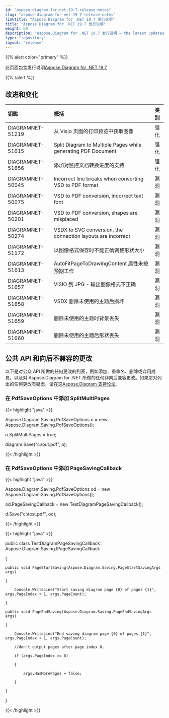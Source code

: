 ```yaml
---
id: "aspose-diagram-for-net-19-7-release-notes"
slug: "aspose-diagram-for-net-19-7-release-notes"
linktitle: "Aspose.Diagram for .NET 19.7 发行说明"
title: "Aspose.Diagram for .NET 19.7 发行说明"
weight: 60
description: "Aspose.Diagram for .NET 19.7 发行说明 – the latest updates and fixes."
type: "repository"
layout: "release"
---
```

{{% alert color="primary" %}} 

此页面包含发行说明[Aspose.Diagram for .NET 19.7](https://www.nuget.org/packages/Aspose.Diagram/19.7.0)

{{% /alert %}} 
## **改进和变化**

|**钥匙**|**概括**|**类别**|
|:- |:- |:- |
|DIAGRAMNET-51219|从 Visio 页面的打印预览中获取图像|强化|
|DIAGRAMNET-51615|Split Diagram to Multiple Pages while generating PDF Document|强化|
|DIAGRAMNET-51656|添加对监控文档转换进度的支持|强化|
|DIAGRAMNET-50045|Incorrect line breaks when converting VSD to PDF format|漏洞|
|DIAGRAMNET-50075|VSD to PDF conversion, incorrect text font|漏洞|
|DIAGRAMNET-50201|VSD to PDF conversion, shapes are misplaced|漏洞|
|DIAGRAMNET-50274|VSDX to SVG conversion, the connection layouts are incorrect|漏洞|
|DIAGRAMNET-51172|以图像格式保存时不能正确调整形状大小|漏洞|
|DIAGRAMNET-51613|AutoFitPageToDrawingContent 属性未按预期工作|漏洞|
|DIAGRAMNET-51657|VISIO 到 JPG - 输出图像格式不正确|漏洞|
|DIAGRAMNET-51658|VSDX 删除未使用的主题后损坏|漏洞|
|DIAGRAMNET-51659|删除未使用的主题时背景丢失|漏洞|
|DIAGRAMNET-51660|删除未使用的主题后形状丢失|漏洞|
## **公共 API 和向后不兼容的更改**
以下是对公众 API 所做的任何更改的列表，例如添加、重命名、删除或弃用成员，以及对 Aspose.Diagram for .NET 所做的任何非向后兼容更改。如果您对列出的任何更改有疑虑，请在这[Aspose.Diagram 支持论坛](https://forum.aspose.com/c/diagram/17).
### **在 PdfSaveOptions 中添加 SplitMultiPages**
{{< highlight "java" >}}

 Aspose.Diagram.Saving.PdfSaveOptions o = new Aspose.Diagram.Saving.PdfSaveOptions();

o.SplitMultiPages = true;

diagram.Save("c:\\out.pdf", o);

{{< /highlight >}}
### **在 PdfSaveOptions 中添加 PageSavingCallback**
{{< highlight "java" >}}

 Aspose.Diagram.Saving.PdfSaveOptions od = new Aspose.Diagram.Saving.PdfSaveOptions();

od.PageSavingCallback = new TestDiagramPageSavingCallback();

d.Save("c:\\test.pdf", od);

{{< /highlight >}}

{{< highlight "java" >}}

 public class TestDiagramPageSavingCallback : Aspose.Diagram.Saving.IPageSavingCallback

{

    public void PageStartSaving(Aspose.Diagram.Saving.PageStartSavingArgs args)

    {

        Console.WriteLine("Start saving diagram page {0} of pages {1}", args.PageIndex + 1, args.PageCount);

    }

    public void PageEndSaving(Aspose.Diagram.Saving.PageEndSavingArgs args)

    {

        Console.WriteLine("End saving diagram page {0} of pages {1}", args.PageIndex + 1, args.PageCount);

        //don't output pages after page index 8.

        if (args.PageIndex >= 8)

        {

            args.HasMorePages = false;

        }

    }

}

{{< /highlight >}}




